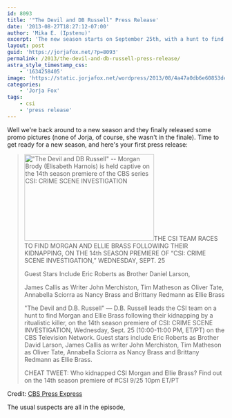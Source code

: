 ```yaml
---
id: 8093
title: '"The Devil and DB Russell" Press Release'
date: '2013-08-27T18:27:12-07:00'
author: 'Mika E. (Ipstenu)'
excerpt: 'The new season starts on September 25th, with a hunt to find Morgan! Read all the details.'
layout: post
guid: 'https://jorjafox.net/?p=8093'
permalink: /2013/the-devil-and-db-russell-press-release/
astra_style_timestamp_css:
    - '1634258405'
image: 'https://static.jorjafox.net/wordpress/2013/08/4a47a0db6e60853dedfcfdf08a5ca249.png'
categories:
    - 'Jorja Fox'
tags:
    - csi
    - 'press release'
---
```


Well we're back around to a new season and they finally released some promo pictures (none of Jorja, of course, she wasn't in the finale). Time to get ready for a new season, and here's your first press release:
<blockquote><img class="alignright size-medium wp-image-8094" alt="&quot;The Devil and DB Russell&quot; -- Morgan Brody (Elisabeth Harnois) is held captive on the 14th season premiere of the CBS series CSI: CRIME SCENE INVESTIGATION" src="//static.jorjafox.net/wordpress/2013/08/4a47a0db6e60853dedfcfdf08a5ca249-300x200.png" width="300" height="200" />THE CSI TEAM RACES TO FIND MORGAN AND ELLIE BRASS FOLLOWING THEIR KIDNAPPING, ON THE 14th SEASON PREMIERE OF “CSI: CRIME SCENE INVESTIGATION,” WEDNESDAY, SEPT. 25

Guest Stars Include Eric Roberts as Brother Daniel Larson,

James Callis as Writer John Merchiston, Tim Matheson as Oliver Tate, Annabella Sciorra as Nancy Brass and Brittany Redmann as Ellie Brass

"The Devil and D.B. Russell" — D.B. Russell leads the CSI team on a hunt to find Morgan and Ellie Brass following their kidnapping by a ritualistic killer, on the 14th season premiere of CSI: CRIME SCENE INVESTIGATION, Wednesday, Sept. 25 (10:00-11:00 PM, ET/PT) on the CBS Television Network. Guest stars include Eric Roberts as Brother David Larson, James Callis as writer John Merchiston, Tim Matheson as Oliver Tate, Annabella Sciorra as Nancy Brass and Brittany Redmann as Ellie Brass.

CHEAT TWEET: Who kidnapped CSI Morgan and Ellie Brass? Find out on the 14th season premiere of #CSI 9/25 10pm ET/PT</blockquote>
Credit: <a href="http://www.cbspressexpress.com/cbs-entertainment/releases/view?id=36434">CBS Press Express</a>

The usual suspects are all in the episode,
